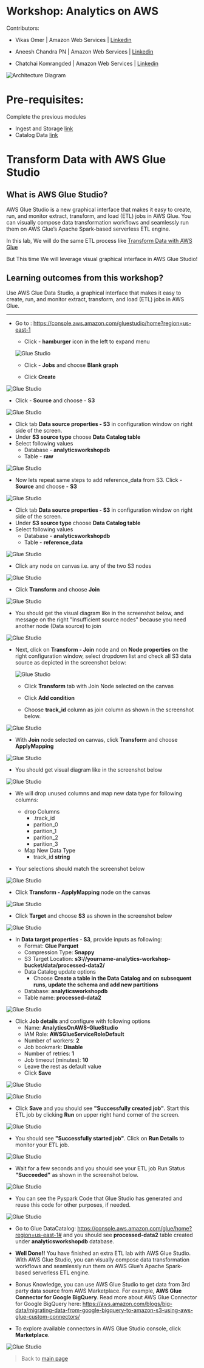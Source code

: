 # Workshop: Analytics on AWS

Contributors:

* Vikas Omer | Amazon Web Services | [Linkedin](https://www.linkedin.com/in/vikas-omer/)
* Aneesh Chandra PN | Amazon Web Services | [Linkedin](https://www.linkedin.com/in/aneesh-chandra-pn/)

* Chatchai Komrangded | Amazon Web Services | [Linkedin](https://www.linkedin.com/in/chatchaikomrangded/)

![Architecture Diagram](../img/transform_glue_studio.png)

# Pre-requisites:  
Complete the previous modules   
* Ingest and Storage [link](../modules/ingest.md)
* Catalog Data [link](../modules/catalog.md)

# Transform Data with AWS Glue Studio

## What is AWS Glue Studio?
AWS Glue Studio is a new graphical interface that makes it easy to create, run, and monitor extract, transform, and load (ETL) jobs in AWS Glue. You can visually compose data transformation workflows and seamlessly run them on AWS Glue’s Apache Spark-based serverless ETL engine.

In this lab, We will do the same ETL process like [Transform Data with AWS Glue](../modules/transform_glue.md)

But This time We will leverage visual graphical interface in AWS Glue Studio!

## Learning outcomes from this workshop?
Use AWS Glue Data Studio, a graphical interface that makes it easy to create, run, and monitor extract, transform, and load (ETL) jobs in AWS Glue.

---
* Go to : https://console.aws.amazon.com/gluestudio/home?region=us-east-1
  * Click - **hamburger** icon in the left to expand menu

  ![Glue Studio](../img/glue_studio_0.png)
  
  * Click - **Jobs** and choose **Blank graph**

  * Click **Create**

![Glue Studio](../img/glue_studio_1.png)

* Click - **Source** and choose - **S3**

![Glue Studio](../img/glue_studio_2.png)

  * Click tab **Data source properties - S3** in configuration window on right side of the screen.
  * Under **S3 source type** choose **Data Catalog table** 
  * Select following values
      * Database - **analyticsworkshopdb**
      * Table - **raw**
  
![Glue Studio](../img/glue_studio_3.png)

* Now lets repeat same steps to add reference_data from S3. Click - **Source** and choose - **S3**

![Glue Studio](../img/glue_studio_2.png)

* Click tab **Data source properties - S3** in configuration window on right side of the screen.
* Under **S3 source type** choose **Data Catalog table** 
* Select following values
    * Database - **analyticsworkshopdb**
    * Table - **reference_data**
  
![Glue Studio](../img/glue_studio_4.png)

* Click any node on canvas i.e. any of the two S3 nodes

![Glue Studio](../img/glue_studio_5.png)

* Click **Transform** and choose **Join**

![Glue Studio](../img/glue_studio_6.png)

* You should get the visual diagram like in the screenshot below, and message on the right "Insufficient source nodes" because you need another node (Data source) to join

![Glue Studio](../img/glue_studio_7.png)

* Next, click on **Transform - Join** node and on **Node properties** on the right configuration window, select dropdown list and check all S3 data source as depicted in the screenshot below:
  
  ![Glue Studio](../img/glue_studio_8.png)

  - Click **Transform** tab with Join Node selected on the canvas
  
  - Click **Add condition**

  - Choose **track_id** column as join column as shown in the screenshot below.

![Glue Studio](../img/glue_studio_9.png)

* With **Join** node selected on canvas, click **Transform** and choose **ApplyMapping**

![Glue Studio](../img/glue_studio_10.png)

* You should get visual diagram like in the screenshot below

![Glue Studio](../img/glue_studio_11.png)

* We will drop unused columns and map new data type for following columns:
    * drop Columns
      * .track_id
      * parition_0
      * parition_1
      * parition_2
      * parition_3
    * Map New Data Type  
      * track_id **string** 

* Your selections should match the screenshot below   
  
![Glue Studio](../img/glue_studio_12.png)

* Click **Transform - ApplyMapping** node on the canvas
  
![Glue Studio](../img/glue_studio_13.png)

* Click **Target** and choose **S3** as shown in the screenshot below
  
![Glue Studio](../img/glue_studio_14.png)

* In **Data target properties - S3**, provide inputs as following:
    * Format: **Glue Parquet**
    * Compression Type: **Snappy**
    * S3 Target Location: **s3://yourname-analytics-workshop-bucket/data/processed-data2/**
    * Data Catalog update options
      * Choose **Create a table in the Data Catalog and on subsequent runs, update the schema and add new partitions**
    * Database: **analyticsworkshopdb**
    * Table name: **processed-data2**

![Glue Studio](../img/glue_studio_15.png)

* Click **Job details** and configure with following options
   * Name: **AnalyticsOnAWS-GlueStudio**
   * IAM Role: **AWSGlueServiceRoleDefault**
   * Number of workers: **2**
   * Job bookmark: **Disable**
   * Number of retries: **1**
   * Job timeout (minutes): **10**
   * Leave the rest as default value
   * Click **Save**
   
![Glue Studio](../img/glue_studio_16.png)

![Glue Studio](../img/glue_studio_16_2.png)

* Click **Save** and you should see **"Successfully created job"**. Start this ETL job by clicking **Run** on upper right hand corner of the screen.
   
![Glue Studio](../img/glue_studio_17.png)

* You should see **"Successfully started job"**. Click on **Run Details** to monitor your ETL job.
   
![Glue Studio](../img/glue_studio_18.png)

* Wait for a few seconds and you should see your ETL job Run Status **"Succeeded"** as shown in the screenshot below.

![Glue Studio](../img/glue_studio_19.png)

* You can see the Pyspark Code that Glue Studio has generated and reuse this code for other purposes, if needed.

![Glue Studio](../img/glue_studio_20.png)

* Go to Glue DataCatalog: https://console.aws.amazon.com/glue/home?region=us-east-1# and you should see **processed-data2** table created under **analyticsworkshopdb** database.

* **Well Done!!** You have finished an extra ETL lab with AWS Glue Studio. With AWS Glue Studio, you can visually compose data transformation workflows and seamlessly run them on AWS Glue’s Apache Spark-based serverless ETL engine.

* Bonus Knowledge, you can use AWS Glue Studio to get data from 3rd party data source from AWS Marketplace. For example, **AWS Glue Connector for Google BigQuery**. Read more about AWS Glue Connector for Google BigQuery here: https://aws.amazon.com/blogs/big-data/migrating-data-from-google-bigquery-to-amazon-s3-using-aws-glue-custom-connectors/

* To explore available connectors in AWS Glue Studio console, click **Marketplace**.

![Glue Studio](../img/glue_studio_22.png)


	
> Back to [main page](../readme.md)
